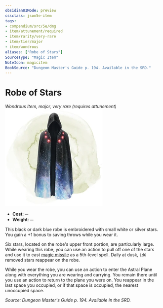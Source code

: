 ```yaml
---
obsidianUIMode: preview
cssclass: json5e-item
tags:
- compendium/src/5e/dmg
- item/attunement/required
- item/rarity/very-rare
- item/tier/major
- item/wondrous
aliases: ["Robe of Stars"]
SourceType: "Magic Item"
NoteIcon: magicitem
BookSource: "Dungeon Master's Guide p. 194. Available in the SRD."
---
```

# Robe of Stars
*Wondrous Item, major, very rare (requires attunement)*  
![](https://raw.githubusercontent.com/5etools-mirror-2/5etools-img/main/items/DMG/Robe%20of%20Stars.webp#right)  

- **Cost**: ⏤
- **Weight**: ⏤

This black or dark blue robe is embroidered with small white or silver stars. You gain a +1 bonus to saving throws while you wear it.

Six stars, located on the robe's upper front portion, are particularly large. While wearing this robe, you can use an action to pull off one of the stars and use it to cast [magic missile](/2-Mechanics/CLI/spells/magic-missile.md) as a 5th-level spell. Daily at dusk, `1d6` removed stars reappear on the robe.

While you wear the robe, you can use an action to enter the Astral Plane along with everything you are wearing and carrying. You remain there until you use an action to return to the plane you were on. You reappear in the last space you occupied, or if that space is occupied, the nearest unoccupied space.

*Source: Dungeon Master's Guide p. 194. Available in the SRD.*